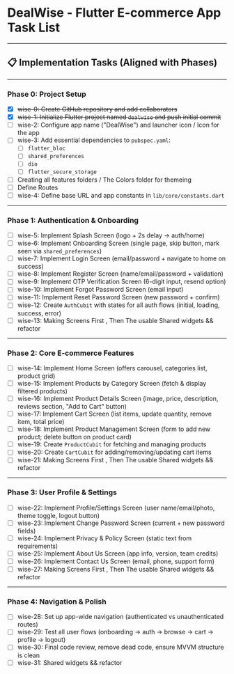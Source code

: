 # DealWise - Flutter E-commerce App Task List

---

## 📋 Implementation Tasks (Aligned with Phases)

---

### **Phase 0: Project Setup**

-   [x] ~~wise-0: Create GitHub repository and add collaborators~~
-   [x] ~~wise-1: Initialize Flutter project named `dealwise` and push initial commit~~
-   [ ] wise-2: Configure app name ("DealWise") and launcher icon / Icon for the app
-   [ ] wise-3: Add essential dependencies to `pubspec.yaml`:
    -   [ ] `flutter_bloc`
    -   [ ] `shared_preferences`
    -   [ ] `dio`
    -   [ ] `flutter_secure_storage`
-   [ ] Creating all features folders / The Colors folder for themeing
-   [ ] Define Routes
-   [ ] wise-4: Define base URL and app constants in `lib/core/constants.dart`

---

### **Phase 1: Authentication & Onboarding**

-   [ ] wise-5: Implement Splash Screen (logo + 2s delay → auth/home)
-   [ ] wise-6: Implement Onboarding Screen (single page, skip button, mark seen via `shared_preferences`)
-   [ ] wise-7: Implement Login Screen (email/password + navigate to home on success)
-   [ ] wise-8: Implement Register Screen (name/email/password + validation)
-   [ ] wise-9: Implement OTP Verification Screen (6-digit input, resend option)
-   [ ] wise-10: Implement Forgot Password Screen (email input)
-   [ ] wise-11: Implement Reset Password Screen (new password + confirm)
-   [ ] wise-12: Create `AuthCubit` with states for all auth flows (initial, loading, success, error)
-   [ ] wise-13: Making Screens First , Then The usable Shared widgets && refactor

---

### **Phase 2: Core E-commerce Features**

-   [ ] wise-14: Implement Home Screen (offers carousel, categories list, product grid)
-   [ ] wise-15: Implement Products by Category Screen (fetch & display filtered products)
-   [ ] wise-16: Implement Product Details Screen (image, price, description, reviews section, "Add to Cart" button)
-   [ ] wise-17: Implement Cart Screen (list items, update quantity, remove item, total price)
-   [ ] wise-18: Implement Product Management Screen (form to add new product; delete button on product card)
-   [ ] wise-19: Create `ProductCubit` for fetching and managing products
-   [ ] wise-20: Create `CartCubit` for adding/removing/updating cart items
-   [ ] wise-21: Making Screens First , Then The usable Shared widgets && refactor

---

### **Phase 3: User Profile & Settings**

-   [ ] wise-22: Implement Profile/Settings Screen (user name/email/photo, theme toggle, logout button)
-   [ ] wise-23: Implement Change Password Screen (current + new password fields)
-   [ ] wise-24: Implement Privacy & Policy Screen (static text from requirements)
-   [ ] wise-25: Implement About Us Screen (app info, version, team credits)
-   [ ] wise-26: Implement Contact Us Screen (email, phone, support form)
-   [ ] wise-27: Making Screens First , Then The usable Shared widgets && refactor

---

### **Phase 4: Navigation & Polish**

-   [ ] wise-28: Set up app-wide navigation (authenticated vs unauthenticated routes)
-   [ ] wise-29: Test all user flows (onboarding → auth → browse → cart → profile → logout)
-   [ ] wise-30: Final code review, remove dead code, ensure MVVM structure is clean
-   [ ] wise-31: Shared widgets && refactor
